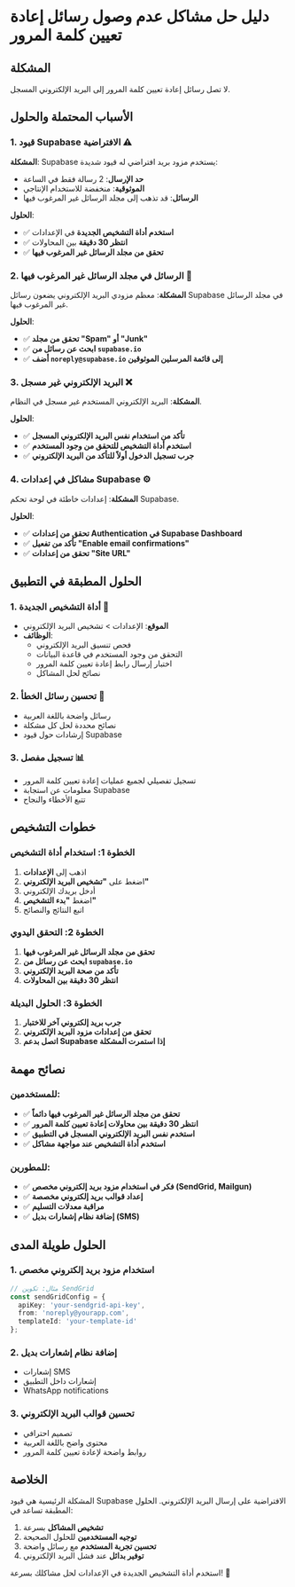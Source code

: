 # دليل حل مشاكل عدم وصول رسائل إعادة تعيين كلمة المرور

## المشكلة
لا تصل رسائل إعادة تعيين كلمة المرور إلى البريد الإلكتروني المسجل.

## الأسباب المحتملة والحلول

### 1. **قيود Supabase الافتراضية** ⚠️
**المشكلة**: Supabase يستخدم مزود بريد افتراضي له قيود شديدة:
- **حد الإرسال**: 2 رسالة فقط في الساعة
- **الموثوقية**: منخفضة للاستخدام الإنتاجي
- **الرسائل**: قد تذهب إلى مجلد الرسائل غير المرغوب فيها

**الحلول**:
- ✅ **استخدم أداة التشخيص الجديدة** في الإعدادات
- ✅ **انتظر 30 دقيقة** بين المحاولات
- ✅ **تحقق من مجلد الرسائل غير المرغوب فيها**

### 2. **الرسائل في مجلد الرسائل غير المرغوب فيها** 📧
**المشكلة**: معظم مزودي البريد الإلكتروني يضعون رسائل Supabase في مجلد الرسائل غير المرغوب فيها.

**الحلول**:
- ✅ **تحقق من مجلد "Spam" أو "Junk"**
- ✅ **ابحث عن رسائل من `supabase.io`**
- ✅ **أضف `noreply@supabase.io` إلى قائمة المرسلين الموثوقين**

### 3. **البريد الإلكتروني غير مسجل** ❌
**المشكلة**: البريد الإلكتروني المستخدم غير مسجل في النظام.

**الحلول**:
- ✅ **تأكد من استخدام نفس البريد الإلكتروني المسجل**
- ✅ **استخدم أداة التشخيص للتحقق من وجود المستخدم**
- ✅ **جرب تسجيل الدخول أولاً للتأكد من البريد الإلكتروني**

### 4. **مشاكل في إعدادات Supabase** ⚙️
**المشكلة**: إعدادات خاطئة في لوحة تحكم Supabase.

**الحلول**:
- ✅ **تحقق من إعدادات Authentication في Supabase Dashboard**
- ✅ **تأكد من تفعيل "Enable email confirmations"**
- ✅ **تحقق من إعدادات "Site URL"**

## الحلول المطبقة في التطبيق

### 1. **أداة التشخيص الجديدة** 🔧
- **الموقع**: الإعدادات > تشخيص البريد الإلكتروني
- **الوظائف**:
  - فحص تنسيق البريد الإلكتروني
  - التحقق من وجود المستخدم في قاعدة البيانات
  - اختبار إرسال رابط إعادة تعيين كلمة المرور
  - نصائح لحل المشاكل

### 2. **تحسين رسائل الخطأ** 📝
- رسائل واضحة باللغة العربية
- نصائح محددة لحل كل مشكلة
- إرشادات حول قيود Supabase

### 3. **تسجيل مفصل** 📊
- تسجيل تفصيلي لجميع عمليات إعادة تعيين كلمة المرور
- معلومات عن استجابة Supabase
- تتبع الأخطاء والنجاح

## خطوات التشخيص

### الخطوة 1: استخدام أداة التشخيص
1. اذهب إلى **الإعدادات**
2. اضغط على **"تشخيص البريد الإلكتروني"**
3. أدخل بريدك الإلكتروني
4. اضغط **"بدء التشخيص"**
5. اتبع النتائج والنصائح

### الخطوة 2: التحقق اليدوي
1. **تحقق من مجلد الرسائل غير المرغوب فيها**
2. **ابحث عن رسائل من `supabase.io`**
3. **تأكد من صحة البريد الإلكتروني**
4. **انتظر 30 دقيقة بين المحاولات**

### الخطوة 3: الحلول البديلة
1. **جرب بريد إلكتروني آخر للاختبار**
2. **تحقق من إعدادات مزود البريد الإلكتروني**
3. **اتصل بدعم Supabase إذا استمرت المشكلة**

## نصائح مهمة

### للمستخدمين:
- ✅ **تحقق من مجلد الرسائل غير المرغوب فيها دائماً**
- ✅ **انتظر 30 دقيقة بين محاولات إعادة تعيين كلمة المرور**
- ✅ **استخدم نفس البريد الإلكتروني المسجل في التطبيق**
- ✅ **استخدم أداة التشخيص عند مواجهة مشاكل**

### للمطورين:
- ✅ **فكر في استخدام مزود بريد إلكتروني مخصص (SendGrid, Mailgun)**
- ✅ **إعداد قوالب بريد إلكتروني مخصصة**
- ✅ **مراقبة معدلات التسليم**
- ✅ **إضافة نظام إشعارات بديل (SMS)**

## الحلول طويلة المدى

### 1. **استخدام مزود بريد إلكتروني مخصص**
```typescript
// مثال: تكوين SendGrid
const sendGridConfig = {
  apiKey: 'your-sendgrid-api-key',
  from: 'noreply@yourapp.com',
  templateId: 'your-template-id'
};
```

### 2. **إضافة نظام إشعارات بديل**
- إشعارات SMS
- إشعارات داخل التطبيق
- WhatsApp notifications

### 3. **تحسين قوالب البريد الإلكتروني**
- تصميم احترافي
- محتوى واضح باللغة العربية
- روابط واضحة لإعادة تعيين كلمة المرور

## الخلاصة

المشكلة الرئيسية هي قيود Supabase الافتراضية على إرسال البريد الإلكتروني. الحلول المطبقة تساعد في:

1. **تشخيص المشاكل** بسرعة
2. **توجيه المستخدمين** للحلول الصحيحة
3. **تحسين تجربة المستخدم** مع رسائل واضحة
4. **توفير بدائل** عند فشل البريد الإلكتروني

استخدم أداة التشخيص الجديدة في الإعدادات لحل مشاكلك بسرعة! 🚀
